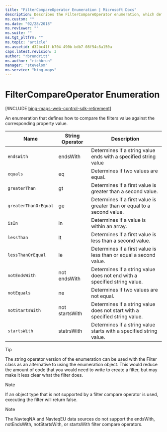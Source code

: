 ```yaml
---
title: "FilterCompareOperator Enumeration | Microsoft Docs"
description: Describes the FilterCompareOperator enumeration, which defines how to compare filter values against property values.
ms.custom: ""
ms.date: "02/28/2018"
ms.reviewer: ""
ms.suite: ""
ms.tgt_pltfrm: ""
ms.topic: "article"
ms.assetid: d32bc41f-b704-490b-bdb7-08f54c8a150a
caps.latest.revision: 3
author: "rbrundritt"
ms.author: "richbrun"
manager: "stevelom"
ms.service: "bing-maps"
---
```


# FilterCompareOperator Enumeration

[!INCLUDE [bing-maps-web-control-sdk-retirement](../../../includes/bing-maps-web-control-sdk-retirement.md)]

An enumeration that defines how to compare the filters value against the corresponding property value.  

Name                    | String Operator      | Description
----------------------- | -------------------- | ----------------------------------------
`endsWith`              | endsWith             | Determines if a string value ends with a specified string value
`equals`                | eq                   | Determines if two values are equal.
`greaterThan`           | gt                   | Determines if a first value is greater than a second value. 
`greaterThanOrEqual`    | ge                   | Determines if a first value is greater than or equal to a second value.
`isIn`                  | in                   | Determines if a value is within an array.
`lessThan`              | lt                   | Determines if a first value is less than a second value.
`lessThanOrEqual`       | le                   | Determines if a first value is less than or equal a second value.
`notEndsWith`           | not endsWith         | Determines if a string value does not end with a specified string value.
`notEquals`             | ne                   | Determines if two values are not equal.
`notStartsWith`         | not startsWith       | Determines if a string value does not start with a specified string value.
`startsWith`            | statrsWith           | Determines if a string value starts with a specified string value.

> [!TIP]
> The string operator version of the enumeration can be used with the Filter class as an alternative to using the enumeration object. This would reduce the amount of code that you would need to write to create a filter, but may make it less clear what the filter does.
 
> [!NOTE]
> If an object type that is not supported by a filter compare operator is used, executing the filter will return false.

> [!NOTE]
> The NavteqNA and NavteqEU data sources do not support the endsWith, notEndsWith, notStartsWith, or startsWith filter compare operators.
